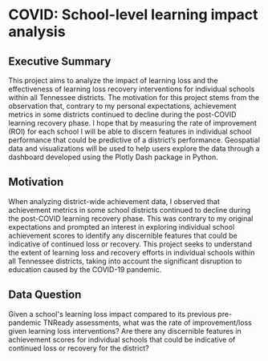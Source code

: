 # COVID:  School-level learning impact analysis

## Executive Summary

This project aims to analyze the impact of learning loss and the effectiveness of learning loss recovery interventions for individual schools within all Tennessee districts. The motivation for this project stems from the observation that, contrary to my personal expectations, achievement metrics in some districts continued to decline during the post-COVID learning recovery phase. I hope that by measuring the rate of improvement (ROI) for each school I will be able to discern features in individual school performance that could be predictive of a district’s performance. Geospatial data and visualizations will be used to help users explore the data through a dashboard developed using the Plotly Dash package in Python.

## Motivation

When analyzing district-wide achievement data, I observed that achievement metrics in some school districts continued to decline during the post-COVID learning recovery phase. This was contrary to my original expectations and prompted an interest in exploring individual school achievement scores to identify any discernible features that could be indicative of continued loss or recovery. This project seeks to understand the extent of learning loss and recovery efforts in individual schools within all Tennessee districts, taking into account the significant disruption to education caused by the COVID-19 pandemic.

## Data Question

Given a school's learning loss impact compared to its previous pre-pandemic TNReady assessments, what was the rate of improvement/loss given learning loss interventions? Are there any discernible features in achievement scores for individual schools that could be indicative of continued loss or recovery for the district?
